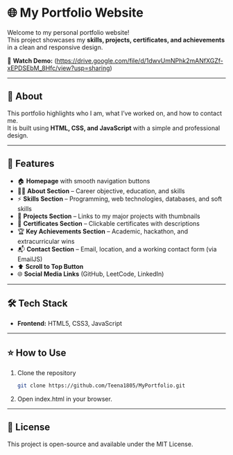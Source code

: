 # 🌐 My Portfolio Website  

Welcome to my personal portfolio website!  
This project showcases my **skills, projects, certificates, and achievements** in a clean and responsive design.  

🔗 **Watch Demo:** (https://drive.google.com/file/d/1dwvUmNPhk2mANfXGZf-xEPDSEbM_8Hfc/view?usp=sharing)  

---

## 📖 About  
This portfolio highlights who I am, what I’ve worked on, and how to contact me.  
It is built using **HTML, CSS, and JavaScript** with a simple and professional design.  

---

## 🚀 Features  
- 🏠 **Homepage** with smooth navigation buttons  
- 👩‍💻 **About Section** – Career objective, education, and skills  
- ⚡ **Skills Section** – Programming, web technologies, databases, and soft skills  
- 📂 **Projects Section** – Links to my major projects with thumbnails  
- 🏅 **Certificates Section** – Clickable certificates with descriptions  
- 🏆 **Key Achievements Section** – Academic, hackathon, and extracurricular wins  
- 📬 **Contact Section** – Email, location, and a working contact form (via EmailJS)  
- ⬆️ **Scroll to Top Button**  
- 🌐 **Social Media Links** (GitHub, LeetCode, LinkedIn)  

---

## 🛠️ Tech Stack  
- **Frontend:** HTML5, CSS3, JavaScript  
---

## ⭐ How to Use  
1. Clone the repository  
   ```bash
   git clone https://github.com/Teena1805/MyPortfolio.git
2. Open index.html in your browser.
---
## 📝 License

This project is open-source and available under the MIT License.
